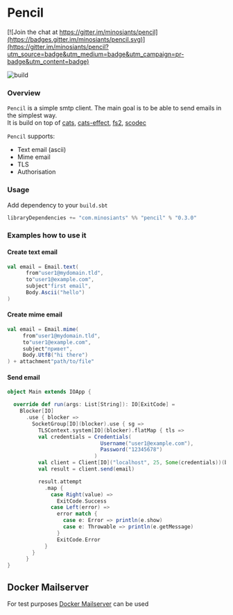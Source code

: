 # Pencil 

[![Join the chat at https://gitter.im/minosiants/pencil](https://badges.gitter.im/minosiants/pencil.svg)](https://gitter.im/minosiants/pencil?utm_source=badge&utm_medium=badge&utm_campaign=pr-badge&utm_content=badge)

![build](https://github.com/minosiants/pencil/workflows/build/badge.svg)

### Overview 
`Pencil` is a simple smtp client. The main goal is to be able to send emails in the simplest way.   
It is build on top of [cats](https://typelevel.org/cats/), [cats-effect](https://typelevel.org/cats-effect/), [fs2](https://fs2.io/), [scodec](http://scodec.org/)

`Pencil` supports: 
* Text email (ascii)
* Mime email 
* TLS
* Authorisation 

### Usage
Add dependency to your `build.sbt`

```scala
libraryDependencies += "com.minosiants" %% "pencil" % "0.3.0"
```

### Examples how to use it


#### Create text email

```scala
val email = Email.text(
      from"user1@mydomain.tld",
      to"user1@example.com",
      subject"first email",
      Body.Ascii("hello")
)
```
#### Create mime email

```scala
val email = Email.mime(
     from"user1@mydomain.tld",
     to"user1@example.com",
     subject"привет",
     Body.Utf8("hi there")
) + attachment"path/to/file"
```
#### Send email

```scala
object Main extends IOApp {

  override def run(args: List[String]): IO[ExitCode] =
    Blocker[IO]
      .use { blocker =>
        SocketGroup[IO](blocker).use { sg =>
          TLSContext.system[IO](blocker).flatMap { tls =>
          val credentials = Credentials(
                              Username("user1@example.com"),
                              Password("12345678")
                            )
          val client = Client[IO]("localhost", 25, Some(credentials))(blocker, sg, tls)
          val result = client.send(email)

          result.attempt
            .map {
              case Right(value) =>
                ExitCode.Success
              case Left(error) =>
                error match {
                  case e: Error => println(e.show)
                  case e: Throwable => println(e.getMessage)
                }
                ExitCode.Error
            }
        }
      }
}

```
## Docker Mailserver
 For test purposes [Docker Mailserver](https://github.com/jeboehm/docker-mailserver) can be used